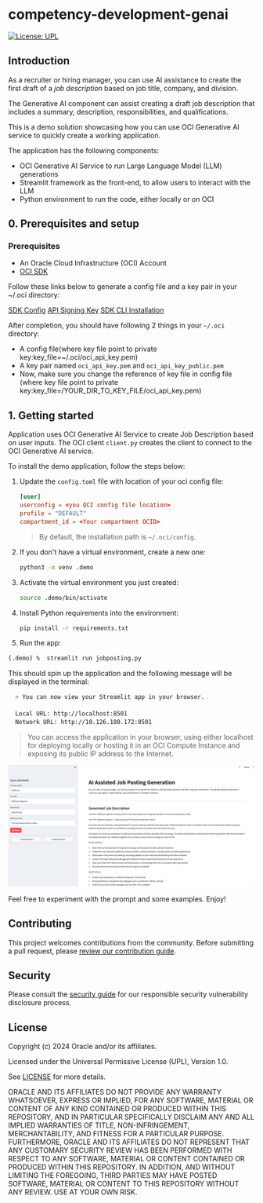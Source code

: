 # competency-development-genai

[![License: UPL](https://img.shields.io/badge/license-UPL-green)](https://img.shields.io/badge/license-UPL-green)<!--[![Quality gate](https://sonarcloud.io/api/project_badges/quality_gate?project=oracle-devrel_competency-development-genai)](https://sonarcloud.io/dashboard?id=oracle-devrel_competency-development-genai)-->

## Introduction

As a recruiter or hiring manager, you can use AI assistance to create the first draft of a *job description* based on job title, company, and division.

The Generative AI component can assist creating a draft job description that includes a summary, description, responsibilities, and qualifications.

This is a demo solution showcasing how you can use OCI Generative AI service to quickly create a working application.

The application has the following components:

- OCI Generative AI Service to run Large Language Model (LLM) generations
- Streamlit framework as the front-end, to allow users to interact with the LLM
- Python environment to run the code, either locally or on OCI

## 0. Prerequisites and setup

### Prerequisites

- An Oracle Cloud Infrastructure (OCI) Account
- [OCI SDK](https://docs.oracle.com/en-us/iaas/Content/API/Concepts/sdkconfig.htm)

Follow these links below to generate a config file and a key pair in your ~/.oci directory:

[SDK Config](https://docs.oracle.com/en-us/iaas/Content/API/Concepts/sdkconfig.htm)
[API Signing Key](https://docs.oracle.com/en-us/iaas/Content/API/Concepts/apisigningkey.htm)
[SDK CLI Installation](https://docs.oracle.com/en-us/iaas/Content/API/SDKDocs/cliinstall.htm#configfile)

After completion, you should have following 2 things in your `~/.oci` directory:

- A config file(where key file point to private key:key_file=~/.oci/oci_api_key.pem)
- A key pair named `oci_api_key.pem` and `oci_api_key_public.pem`
- Now, make sure you change the reference of key file in config file (where key file point to private key:key_file=/YOUR_DIR_TO_KEY_FILE/oci_api_key.pem)

## 1. Getting started

Application uses OCI Generative AI Service to create Job Description based on user inputs. The OCI client ```client.py``` creates the client to connect to the OCI Generative AI service.

To install the demo application, follow the steps below:

1. Update the `config.toml` file with location of your oci config file:

    ```toml
    [user]
    userconfig = <you OCI config file location>
    profile = "DEFAULT"
    compartment_id = <Your compartment OCID>
    ```

    > By default, the installation path is `~/.oci/config`.

2. If you don't have a virtual environment, create a new one:

    ```bash
    python3 -m venv .demo
    ```

3. Activate the virtual environment you just created:

    ```bash
    source .demo/bin/activate
    ```

4. Install Python requirements into the environment:

    ```bash
    pip install -r requirements.txt
    ```

5. Run the app:

  ```bash
  (.demo) %  streamlit run jobposting.py
  ```

This should spin up the application and the following message will be displayed in the terminal:

```bash
  > You can now view your Streamlit app in your browser.

  Local URL: http://localhost:8501
  Network URL: http://10.126.180.172:8501
```

> You can access the application in your browser, using either localhost for deploying locally or hosting it in an OCI Compute Instance and exposing its public IP address to the Internet.

![streamlit interface](img/image.png)

Feel free to experiment with the prompt and some examples. Enjoy!

## Contributing

<!-- If your project has specific contribution requirements, update the
    CONTRIBUTING.md file to ensure those requirements are clearly explained. -->

This project welcomes contributions from the community. Before submitting a pull
request, please [review our contribution guide](./CONTRIBUTING.md).

## Security

Please consult the [security guide](./SECURITY.md) for our responsible security
vulnerability disclosure process.

## License

Copyright (c) 2024 Oracle and/or its affiliates.

Licensed under the Universal Permissive License (UPL), Version 1.0.

See [LICENSE](LICENSE.txt) for more details.

ORACLE AND ITS AFFILIATES DO NOT PROVIDE ANY WARRANTY WHATSOEVER, EXPRESS OR IMPLIED, FOR ANY SOFTWARE, MATERIAL OR CONTENT OF ANY KIND CONTAINED OR PRODUCED WITHIN THIS REPOSITORY, AND IN PARTICULAR SPECIFICALLY DISCLAIM ANY AND ALL IMPLIED WARRANTIES OF TITLE, NON-INFRINGEMENT, MERCHANTABILITY, AND FITNESS FOR A PARTICULAR PURPOSE.  FURTHERMORE, ORACLE AND ITS AFFILIATES DO NOT REPRESENT THAT ANY CUSTOMARY SECURITY REVIEW HAS BEEN PERFORMED WITH RESPECT TO ANY SOFTWARE, MATERIAL OR CONTENT CONTAINED OR PRODUCED WITHIN THIS REPOSITORY. IN ADDITION, AND WITHOUT LIMITING THE FOREGOING, THIRD PARTIES MAY HAVE POSTED SOFTWARE, MATERIAL OR CONTENT TO THIS REPOSITORY WITHOUT ANY REVIEW. USE AT YOUR OWN RISK.
